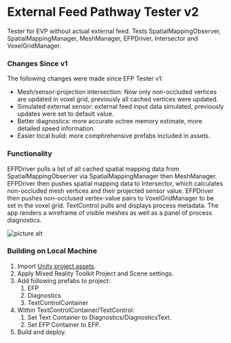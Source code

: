 # External Feed Pathway Tester v2
Tester for EVP without actual external feed. Tests SpatialMappingObserver, SpatialMappingManager, MeshManager, EFPDriver, Intersector and VoxelGridManager.

### Changes Since v1
The following changes were made since EFP Tester v1:
* Mesh/sensor-projection intersection: Now only non-occluded vertices are updated in voxel grid, previously all cached vertices were updated.
* Simulated external sensor: external feed input data simulated, previously updates were set to default value.
* Better diagnostics: more accurate octree memory estimate, more detailed speed information.
* Easier local build: more comphrehensive prefabs included in assets.

### Functionality
EFPDriver pulls a list of all cached spatial mapping data from SpatialMappingObserver via SpatialMappingManager then MeshManager. EFPDriver then pushes spatial mapping data to Intersector, which calculates non-occluded mesh vertices and their projected sensor value. EFPDriver then pushes non-occlused vertex-value pairs to VoxelGridManager to be set in the voxel grid. TextControl pulls and displays process metadata.
The app renders a wireframe of visible meshes as well as a panel of process diagnostics.

![picture alt](../master/imgs/EFPTesterv2Screenshot.jpg "screenshot")

### Building on Local Machine
1. Import [Unity project assets](https://github.com/VUSE-Hololens/assets/tree/master/EFP%20Tester%20v2).
2. Apply Mixed Reality Toolkit Project and Scene settings.
3. Add following prefabs to project:
	1. EFP
	2. Diagnostics
	3. TextControlContainer
4. Within TextControlContainer/TextControl:
	1. Set Text Container to Diagnostics/DiagnosticsText.
	2. Set EFP Container to EFP.
5. Build and deploy.
